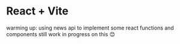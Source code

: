 # React + Vite

warming up: using news api to implement some react functions and components
still work in progress on this 😊
